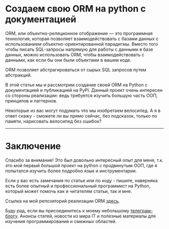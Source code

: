 # Создаем свою ORM на python с документацией
ORM, или объектно-реляционное отображение — это программная технология, которая позволяет взаимодействовать с базами данных с использованием объектно-ориентированной парадигмы. Вместо того чтобы писать SQL-запросы напрямую для работы с данными в базе данных, можно использовать ORM, чтобы взаимодействовать с данными, как если бы они были объектами в вашем коде.

ORM позволяет абстрагироваться от сырых SQL запросов путем абстракций.

В этой статье мы и рассмотрим создание своей ORM на Python с документацией и публикацией на PyPI. Данный проект очень интересен со стороны реализации: ведь требуется изучить большую часть ООП, принципов и паттернов.

Некоторые из вас могут подумать что мы изобретаем велосипед. А я в ответ скажу - сможете ли вы прямо сейчас, без подсказок, только по памяти, нарисовать велосипед без ошибок?

---

# Заключение
Спасибо за внимание! Это был довольно интересный опыт для меня, т.к. это мой первый большой проект на python с продвинутым ООП, где я попытался изучить более подробно язык и инструментарии.

Если у вас есть замечания по статье или по коду - пишите, наверняка есть более опытный и профессиональный программист на Python, который может помочь как и читателям статьи, так и мне.

Ссылка на мой репозиторий реализации ORM [здесь](https://github.com/alexeev-prog/SQLSymphony).

Буду рад, если вы присоединитесь к моему небольшому [телеграм-блогу](https://t.me/hex_warehouse). Анонсы статей, новости из мира IT и полезные материалы для изучения программирования и смежных областей.

